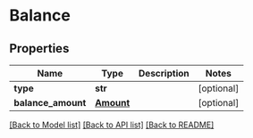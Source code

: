 # Balance

## Properties
Name | Type | Description | Notes
------------ | ------------- | ------------- | -------------
**type** | **str** |  | [optional] 
**balance_amount** | [**Amount**](Amount.md) |  | [optional] 

[[Back to Model list]](../README.md#documentation-for-models) [[Back to API list]](../README.md#documentation-for-api-endpoints) [[Back to README]](../README.md)


